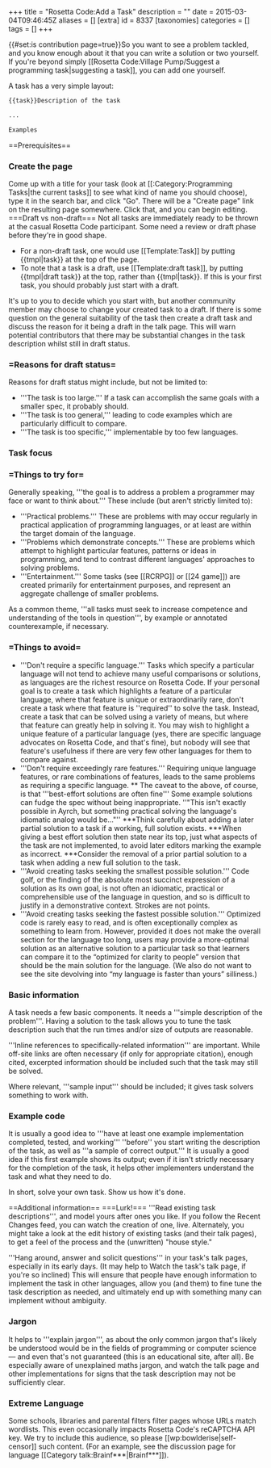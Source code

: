 +++
title = "Rosetta Code:Add a Task"
description = ""
date = 2015-03-04T09:46:45Z
aliases = []
[extra]
id = 8337
[taxonomies]
categories = []
tags = []
+++

{{#set:is contribution page=true}}<!-- prologue. Feel free to help fill this page out; you guys tend to refine this more than I do. This is (currently) mostly a brain dump of my general lines of preference embedded in a structured outline.-->So you want to see a problem tackled, and you know enough about it that you can write a solution or two yourself. If you're beyond simply [[Rosetta Code:Village Pump/Suggest a programming task|suggesting a task]], you can add one yourself.

A task has a very simple layout:

```txt
{{task}}Description of the task

...

Examples
```

==Prerequisites==

### Create the page

Come up with a title for your task (look at [[:Category:Programming Tasks|the current tasks]] to see what kind of name you should choose), type it in the search bar, and click "Go". There will be a "Create page" link on the resulting page somewhere. Click that, and you can begin editing.
===Draft vs non-draft===
Not all tasks are immediately ready to be thrown at the casual Rosetta Code participant. Some need a review or draft phase before they're in good shape. 
* For a non-draft task, one would use [[Template:Task]] by putting {{tmpl|task}} at the top of the page.
* To note that a task is a draft, use [[Template:draft task]], by putting {{tmpl|draft task}} at the top, rather than {{tmpl|task}}. If this is your first task, you should probably just start with a draft.

It's up to you to decide which you start with, but another community member may choose to change your created task to a draft. If there is some question on the general suitability of the task then create a draft task and discuss the reason for it being a draft in the talk page. This will warn potential contributors that there may be substantial changes in the task description whilst still in draft status.


### =Reasons for draft status=

Reasons for draft status might include, but not be limited to:
* '''The task is too large.''' If a task can accomplish the same goals with a smaller spec, it probably should.
* '''The task is too general,''' leading to code examples which are particularly difficult to compare.
* '''The task is too specific,''' implementable by too few languages.


### Task focus



### =Things to try for=

Generally speaking, '''the goal is to address a problem a programmer may face or want to think about.''' These include (but aren't strictly limited to):
* '''Practical problems.''' These are problems with may occur regularly in practical application of programming languages, or at least are within the target domain of the language.
* '''Problems which demonstrate concepts.''' These are problems which attempt to highlight particular features, patterns or ideas in programming, and tend to contrast different languages' approaches to solving problems.
* '''Entertainment.''' Some tasks (see [[RCRPG]] or [[24 game]]) are created primarily for entertainment purposes, and represent an aggregate challenge of smaller problems.

As a common theme, '''all tasks must seek to increase competence and understanding of the tools in question''', by example or annotated counterexample, if necessary.


### =Things to avoid=

* '''Don't require a specific language.''' Tasks which specify a particular language will not tend to achieve many useful comparisons or solutions, as languages are the richest resource on Rosetta Code. If your personal goal is to create a task which highlights a feature of a particular language, where that feature is unique or extraordinarily rare, don't create a task where that feature is ''required'' to solve the task. Instead, create a task that can be solved using a variety of means, but where that feature can greatly help in solving it. You may wish to highlight a unique feature of a particular language (yes, there are specific language advocates on Rosetta Code, and that's fine), but nobody will see that feature's usefulness if there are very few other languages for them to compare against.
* '''Don't require exceedingly rare features.''' Requiring unique language features, or rare combinations of features, leads to the same problems as requiring a specific language.
** The caveat to the above, of course, is that '''best-effort solutions are often fine''' Some example solutions can fudge the spec without being inappropriate. ''"This isn't exactly possible in Ayrch, but something practical solving the language's idiomatic analog would be..."''
***Think carefully about adding a later partial solution to a task if a working, full solution exists.
***When giving a best effort solution then state near its top, just what aspects of the task are not implemented, to avoid later editors marking the example as incorrect.
***Consider the removal of a prior partial solution to a task when adding a new full solution to the task.
* '''Avoid creating tasks seeking the smallest possible solution.''' Code golf, or the finding of the absolute most succinct expression of a solution as its own goal, is not often an idiomatic, practical or comprehensible use of the language in question, and so is difficult to justify in a demonstrative context. Strokes are not points.
* '''Avoid creating tasks seeking the fastest possible solution.''' Optimized code is rarely easy to read, and is often exceptionally complex as something to learn from. However, provided it does not make the overall section for the language too long, users may provide a more-optimal solution as an alternative solution to a particular task so that learners can compare it to the “optimized for clarity to people” version that should be the main solution for the language. (We also do not want to see the site devolving into “my language is faster than yours” silliness.)


### Basic information

A task needs a few basic components. It needs a '''simple description of the problem'''. Having a solution to the task allows you to tune the task description such that the run times and/or size of outputs are reasonable.

'''Inline references to specifically-related information''' are important. While off-site links are often necessary (if only for appropriate citation), enough cited, excerpted information should be included such that the task may still be solved.

Where relevant, '''sample input''' should be included; it gives task solvers something to work with.


### Example code

It is usually a good idea to '''have at least one example implementation completed, tested, and working''' ''before'' you start writing the description of the task, as well as '''a sample of correct output.''' It is usually a good idea if this first example shows its output; even if it isn't strictly necessary for the completion of the task, it helps other implementers understand the task and what they need to do.

In short, solve your own task. Show us how it's done.

==Additional information==
===Lurk!===
'''Read existing task descriptions''', and model yours after ones you like. If you follow the Recent Changes feed, you can watch the creation of one, live. Alternately, you might take a look at the edit history of existing tasks (and their talk pages), to get a feel of the process and the (unwritten) "house style."

'''Hang around, answer and solicit questions''' in your task's talk pages, especially in its early days. (It may help to Watch the task's talk page, if you're so inclined) This will ensure that people have enough information to implement the task in other languages, allow you (and them) to fine tune the task description as needed, and ultimately end up with something many can implement without ambiguity.


### Jargon

It helps to '''explain jargon''', as about the only common jargon that's likely be understood would be in the fields of programming or computer science — and even that's not guaranteed (this is an educational site, after all). Be especially aware of unexplained maths jargon, and watch the talk page and other implementations for signs that the task description may not be sufficiently clear.


### Extreme Language

Some schools, libraries and parental filters filter pages whose URLs match wordlists. This even occasionally impacts Rosetta Code's reCAPTCHA API key. We try to include this audience, so please [[wp:bowlderise|self-censor]] such content. (For an example, see the discussion page for language [[Category talk:Brainf***|Brainf***]]).
